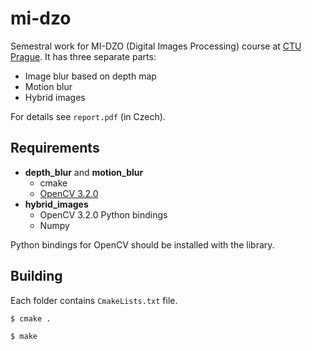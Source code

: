 # mi-dzo

Semestral work for MI-DZO (Digital Images Processing) course at [CTU Prague](https://www.cvut.cz/en). It has three separate parts:

* Image blur based on depth map
* Motion blur
* Hybrid images

For details see ``report.pdf`` (in Czech).

## Requirements

* **depth_blur** and **motion_blur**
    * cmake
    * [OpenCV 3.2.0](http://opencv.org/releases.html)
* **hybrid_images**
    * OpenCV 3.2.0 Python bindings
    * Numpy

Python bindings for OpenCV should be installed with the library.

## Building

Each folder contains ``CmakeLists.txt`` file.

``
$ cmake .
``

``
$ make
``